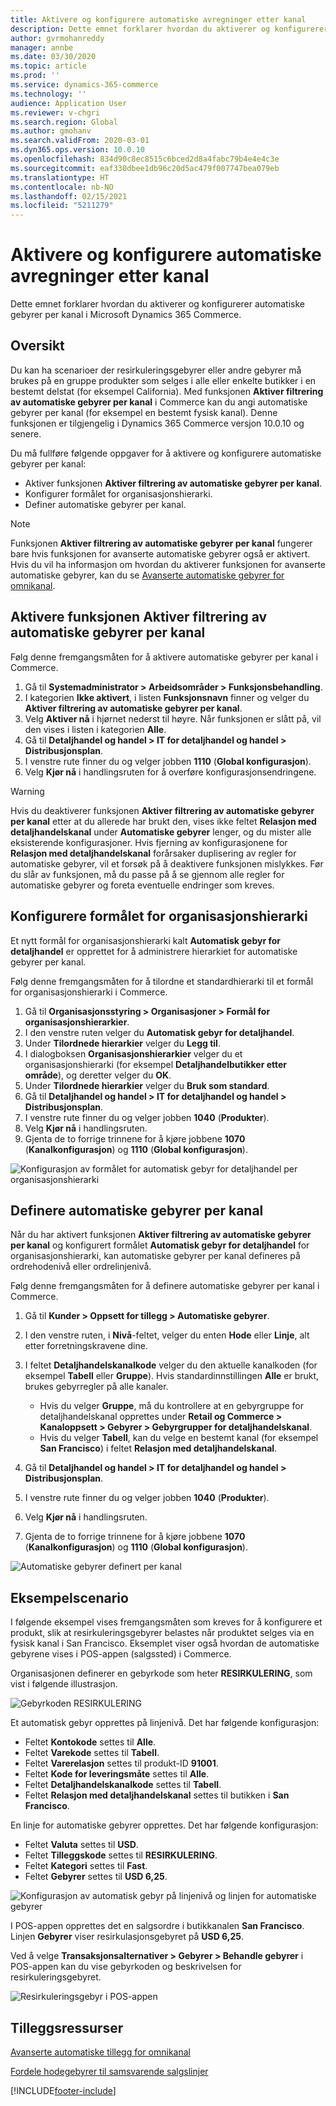 ```yaml
---
title: Aktivere og konfigurere automatiske avregninger etter kanal
description: Dette emnet forklarer hvordan du aktiverer og konfigurerer automatiske gebyrer per kanal i Microsoft Dynamics 365 Commerce.
author: gvrmohanreddy
manager: annbe
ms.date: 03/30/2020
ms.topic: article
ms.prod: ''
ms.service: dynamics-365-commerce
ms.technology: ''
audience: Application User
ms.reviewer: v-chgri
ms.search.region: Global
ms.author: gmohanv
ms.search.validFrom: 2020-03-01
ms.dyn365.ops.version: 10.0.10
ms.openlocfilehash: 834d90c8ec8515c6bced2d8a4fabc79b4e4e4c3e
ms.sourcegitcommit: eaf330dbee1db96c20d5ac479f007747bea079eb
ms.translationtype: HT
ms.contentlocale: nb-NO
ms.lasthandoff: 02/15/2021
ms.locfileid: "5211279"
---
```

# <a name="enable-and-configure-auto-charges-by-channel"></a>Aktivere og konfigurere automatiske avregninger etter kanal

Dette emnet forklarer hvordan du aktiverer og konfigurerer automatiske gebyrer per kanal i Microsoft Dynamics 365 Commerce.

## <a name="overview"></a>Oversikt

Du kan ha scenarioer der resirkuleringsgebyrer eller andre gebyrer må brukes på en gruppe produkter som selges i alle eller enkelte butikker i en bestemt delstat (for eksempel California). Med funksjonen **Aktiver filtrering av automatiske gebyrer per kanal** i Commerce kan du angi automatiske gebyrer per kanal (for eksempel en bestemt fysisk kanal). Denne funksjonen er tilgjengelig i Dynamics 365 Commerce versjon 10.0.10 og senere.

Du må fullføre følgende oppgaver for å aktivere og konfigurere automatiske gebyrer per kanal:

- Aktiver funksjonen **Aktiver filtrering av automatiske gebyrer per kanal**.
- Konfigurer formålet for organisasjonshierarki.
- Definer automatiske gebyrer per kanal.

> [!NOTE]
> Funksjonen **Aktiver filtrering av automatiske gebyrer per kanal** fungerer bare hvis funksjonen for avanserte automatiske gebyrer også er aktivert. Hvis du vil ha informasjon om hvordan du aktiverer funksjonen for avanserte automatiske gebyrer, kan du se [Avanserte automatiske gebyrer for omnikanal](omni-auto-charges.md).

## <a name="turn-on-the-enable-filter-auto-charges-by-channel-feature"></a>Aktivere funksjonen Aktiver filtrering av automatiske gebyrer per kanal

Følg denne fremgangsmåten for å aktivere automatiske gebyrer per kanal i Commerce.

1. Gå til **Systemadministrator \> Arbeidsområder \> Funksjonsbehandling**.
1. I kategorien **Ikke aktivert**, i listen **Funksjonsnavn** finner og velger du **Aktiver filtrering av automatiske gebyrer per kanal**.
1. Velg **Aktiver nå** i hjørnet nederst til høyre. Når funksjonen er slått på, vil den vises i listen i kategorien **Alle**.
1. Gå til **Detaljhandel og handel \> IT for detaljhandel og handel \> Distribusjonsplan**.
1. I venstre rute finner du og velger jobben **1110** (**Global konfigurasjon**).
1. Velg **Kjør nå** i handlingsruten for å overføre konfigurasjonsendringene.

> [!WARNING]
> Hvis du deaktiverer funksjonen **Aktiver filtrering av automatiske gebyrer per kanal** etter at du allerede har brukt den, vises ikke feltet **Relasjon med detaljhandelskanal** under **Automatiske gebyrer** lenger, og du mister alle eksisterende konfigurasjoner. Hvis fjerning av konfigurasjonene for **Relasjon med detaljhandelskanal** forårsaker duplisering av regler for automatiske gebyrer, vil et forsøk på å deaktivere funksjonen mislykkes. Før du slår av funksjonen, må du passe på å se gjennom alle regler for automatiske gebyrer og foreta eventuelle endringer som kreves.

## <a name="configure-the-organization-hierarchy-purpose"></a>Konfigurere formålet for organisasjonshierarki

Et nytt formål for organisasjonshierarki kalt **Automatisk gebyr for detaljhandel** er opprettet for å administrere hierarkiet for automatiske gebyrer per kanal.

Følg denne fremgangsmåten for å tilordne et standardhierarki til et formål for organisasjonshierarki i Commerce.
        
1. Gå til **Organisasjonsstyring \> Organisasjoner \> Formål for organisasjonshierarkier**.
1. I den venstre ruten velger du **Automatisk gebyr for detaljhandel**.
1. Under **Tilordnede hierarkier** velger du **Legg til**.
1. I dialogboksen **Organisasjonshierarkier** velger du et organisasjonshierarki (for eksempel **Detaljhandelbutikker etter område**), og deretter velger du **OK**.
1. Under **Tilordnede hierarkier** velger du **Bruk som standard**.
1. Gå til **Detaljhandel og handel \> IT for detaljhandel og handel \> Distribusjonsplan**.
1. I venstre rute finner du og velger jobben **1040** (**Produkter**).
1. Velg **Kjør nå** i handlingsruten.
1. Gjenta de to forrige trinnene for å kjøre jobbene **1070** (**Kanalkonfigurasjon**) og **1110** (**Global konfigurasjon**).

![Konfigurasjon av formålet for automatisk gebyr for detaljhandel per organisasjonshierarki](media/Auto-charges-org-hierarchy-purpose.png)

## <a name="define-auto-charges-by-channel"></a>Definere automatiske gebyrer per kanal

Når du har aktivert funksjonen **Aktiver filtrering av automatiske gebyrer per kanal** og konfigurert formålet **Automatisk gebyr for detaljhandel** for organisasjonshierarki, kan automatiske gebyrer per kanal defineres på ordrehodenivå eller ordrelinjenivå.

Følg denne fremgangsmåten for å definere automatiske gebyrer per kanal i Commerce.

1. Gå til **Kunder \> Oppsett for tillegg \> Automatiske gebyrer**.
1. I den venstre ruten, i **Nivå**-feltet, velger du enten **Hode** eller **Linje**, alt etter forretningskravene dine.
1. I feltet **Detaljhandelskanalkode** velger du den aktuelle kanalkoden (for eksempel **Tabell** eller **Gruppe**). Hvis standardinnstillingen **Alle** er brukt, brukes gebyrregler på alle kanaler.

    - Hvis du velger **Gruppe**, må du kontrollere at en gebyrgruppe for detaljhandelskanal opprettes under **Retail og Commerce \> Kanaloppsett \> Gebyrer \> Gebyrgrupper for detaljhandelskanal**.
    - Hvis du velger **Tabell**, kan du velge en bestemt kanal (for eksempel **San Francisco**) i feltet **Relasjon med detaljhandelskanal**.

1. Gå til **Detaljhandel og handel \> IT for detaljhandel og handel \> Distribusjonsplan**.
1. I venstre rute finner du og velger jobben **1040** (**Produkter**).
1. Velg **Kjør nå** i handlingsruten.
1. Gjenta de to forrige trinnene for å kjøre jobbene **1070** (**Kanalkonfigurasjon**) og **1110** (**Global konfigurasjon**).
    
![Automatiske gebyrer definert per kanal](media/Auto-charges-line-charge-by-channel.png)

## <a name="example-scenario"></a>Eksempelscenario

I følgende eksempel vises fremgangsmåten som kreves for å konfigurere et produkt, slik at resirkuleringsgebyrer belastes når produktet selges via en fysisk kanal i San Francisco. Eksemplet viser også hvordan de automatiske gebyrene vises i POS-appen (salgssted) i Commerce.

Organisasjonen definerer en gebyrkode som heter **RESIRKULERING**, som vist i følgende illustrasjon.

![Gebyrkoden RESIRKULERING](media/Auto-charges-charge-code.png)

Et automatisk gebyr opprettes på linjenivå. Det har følgende konfigurasjon:

- Feltet **Kontokode** settes til **Alle**.
- Feltet **Varekode** settes til **Tabell**.
- Feltet **Varerelasjon** settes til produkt-ID **91001**.
- Feltet **Kode for leveringsmåte** settes til **Alle**.
- Feltet **Detaljhandelskanalkode** settes til **Tabell**.
- Feltet **Relasjon med detaljhandelskanal** settes til butikken i **San Francisco**.

En linje for automatiske gebyrer opprettes. Det har følgende konfigurasjon:

- Feltet **Valuta** settes til **USD**.
- Feltet **Tilleggskode** settes til **RESIRKULERING**.
- Feltet **Kategori** settes til **Fast**.
- Feltet **Gebyrer** settes til **USD 6,25**.

![Konfigurasjon av automatisk gebyr på linjenivå og linjen for automatiske gebyrer](media/Auto-charges-recyclingfee-line-fee.png)

I POS-appen opprettes det en salgsordre i butikkanalen **San Francisco**. Linjen **Gebyrer** viser resirkulasjonsgebyret på **USD 6,25**.

Ved å velge **Transaksjonsalternativer \> Gebyrer \> Behandle gebyrer** i POS-appen kan du vise gebyrkoden og beskrivelsen for resirkuleringsgebyret.

![Resirkuleringsgebyr i POS-appen](media/pos-auto-charges-recyclingfee-line-fee.png)

## <a name="additional-resources"></a>Tilleggsressurser

[Avanserte automatiske tillegg for omnikanal](omni-auto-charges.md)

[Fordele hodegebyrer til samsvarende salgslinjer](pro-rate-charges-matching-lines.md)


[!INCLUDE[footer-include](../includes/footer-banner.md)]